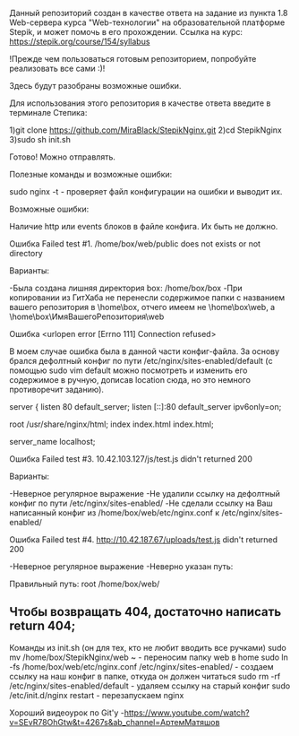 Данный репозиторий создан в качестве ответа на задание из пункта 1.8 Web-сервера 
курса "Web-технологии" на образовательной платформе Stepik, и может помочь в его прохождении.
Ссылка на курс: https://stepik.org/course/154/syllabus

!Прежде чем пользоваться готовым репозиторием, попробуйте реализовать все сами :)!

Здесь будут разобраны возможные ошибки.

Для использования этого репозитория в качестве ответа введите в терминале Степика:

1)git clone https://github.com/MiraBlack/StepikNginx.git
2)cd StepikNginx
3)sudo sh init.sh

Готово! Можно отправлять.


Полезные команды и возможные ошибки:

sudo nginx -t - проверяет файл конфигурации на ошибки и выводит их. 

Возможные ошибки:

Наличие http или events блоков в файле конфига. Их быть не должно.

Ошибка Failed test #1. /home/box/web/public does not exists or not directory

Варианты:

-Была создана лишняя директория box: /home/box/box
-При копировании из ГитХаба не перенесли содержимое папки с названием вашего репозитория в \home\box, отчего имеем не
\home\box\web, а \home\box\ИмяВашегоРепозитория\web 

Ошибка <urlopen error [Errno 111] Connection refused>

В моем случае ошибка была в данной части конфиг-файла. За основу брался дефолтный конфиг по пути
/etc/nginx/sites-enabled/default (с помощью sudo vim default можно посмотреть и изменить его содержимое в ручную, дописав
location сюда, но это немного противоречит заданию).

server {
  listen 80 default_server;
  listen [::]:80 default_server ipv6only=on;
  
  root /usr/share/nginx/html;
  index index.html index.html;

 server_name localhost;

Ошибка Failed test #3. 10.42.103.127/js/test.js didn't returned 200

Варианты: 

-Неверное регулярное выражение 
-Не удалили ссылку на дефолтный конфиг по пути /etc/nginx/sites-enabled/
-Не сделали ссылку на Ваш написанный конфиг из /home/box/web/etc/nginx.conf к /etc/nginx/sites-enabled/ 

Ошибка Failed test #4. http://10.42.187.67/uploads/test.js didn't returned 200

-Неверное регулярное выражение 
-Неверно указан путь: 
 
Правильный путь:
    root   /home/box/web/ 


Чтобы возвращать 404, достаточно написать return 404;
--------------------------
Команды из init.sh (он для тех, кто не любит вводить все ручками)
sudo mv /home/box/StepikNginx/web ~ - переносим папку web в home
sudo ln -fs /home/box/web/etc/nginx.conf  /etc/nginx/sites-enabled/ - создаем ссылку на наш конфиг в папке, откуда он должен читаться
sudo rm -rf /etc/nginx/sites-enabled/default - удаляем ссылку на старый конфиг
sudo /etc/init.d/nginx restart - перезапускаем nginx



Хороший видеоурок по Git'y -https://www.youtube.com/watch?v=SEvR78OhGtw&t=4267s&ab_channel=АртемМатяшов
